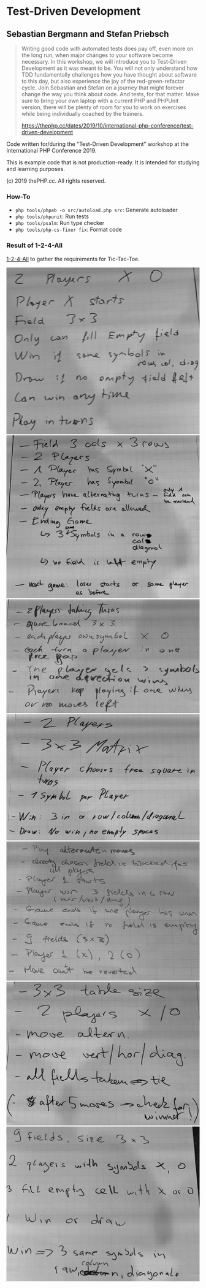 # Test-Driven Development
## Sebastian Bergmann and Stefan Priebsch

> Writing good code with automated tests does pay off, even more on the long run, when major changes to your software become necessary. In this workshop, we will introduce you to Test-Driven Development as it was meant to be. You will not only understand how TDD fundamentally challenges how you have thought about software to this day, but also experience the joy of the red-green-refactor cycle. Join Sebastian and Stefan on a journey that might forever change the way you think about code. And tests, for that matter. Make sure to bring your own laptop with a current PHP and PHPUnit version, there will be plenty of room for you to work on exercises while being individually coached by the trainers.
>
> https://thephp.cc/dates/2019/10/international-php-conference/test-driven-development

Code written for/during the "Test-Driven Development" workshop at the International PHP Conference 2019.

This is example code that is not production-ready. It is intended for studying and learning purposes.

(c) 2019 thePHP.cc. All rights reserved.

### How-To

* `php tools/phpab -o src/autoload.php src`: Generate autoloader
* `php tools/phpunit`: Run tests
* `php tools/psalm`: Run type checker
* `php tools/php-cs-fixer fix`: Format code

### Result of 1-2-4-All

[1-2-4-All](http://www.liberatingstructures.com/1-1-2-4-all/) to gather the requirements for Tic-Tac-Toe.

![Flip Chart](img/124all_001.jpg)
![Flip Chart](img/124all_002.jpg)
![Flip Chart](img/124all_003.jpg)
![Flip Chart](img/124all_004.jpg)
![Flip Chart](img/124all_005.jpg)
![Flip Chart](img/124all_006.jpg)
![Flip Chart](img/124all_007.jpg)

